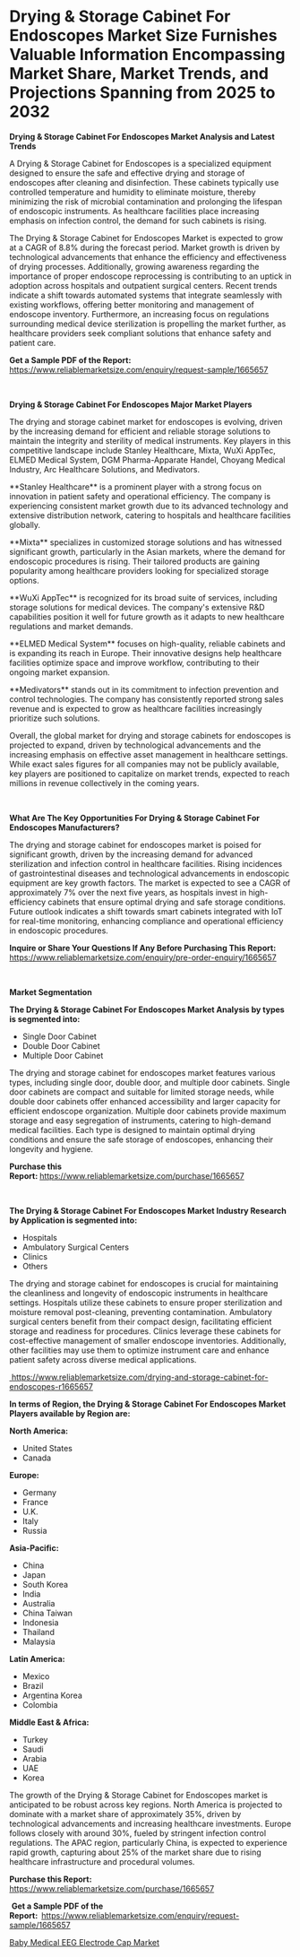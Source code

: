 <p><h1>Drying & Storage Cabinet For Endoscopes Market Size Furnishes Valuable Information Encompassing Market Share, Market Trends, and Projections Spanning from 2025 to 2032</h1></p><p><strong>Drying & Storage Cabinet For Endoscopes Market Analysis and Latest Trends</strong></p>
<p><p>A Drying & Storage Cabinet for Endoscopes is a specialized equipment designed to ensure the safe and effective drying and storage of endoscopes after cleaning and disinfection. These cabinets typically use controlled temperature and humidity to eliminate moisture, thereby minimizing the risk of microbial contamination and prolonging the lifespan of endoscopic instruments. As healthcare facilities place increasing emphasis on infection control, the demand for such cabinets is rising.</p><p>The Drying & Storage Cabinet for Endoscopes Market is expected to grow at a CAGR of 8.8% during the forecast period. Market growth is driven by technological advancements that enhance the efficiency and effectiveness of drying processes. Additionally, growing awareness regarding the importance of proper endoscope reprocessing is contributing to an uptick in adoption across hospitals and outpatient surgical centers. Recent trends indicate a shift towards automated systems that integrate seamlessly with existing workflows, offering better monitoring and management of endoscope inventory. Furthermore, an increasing focus on regulations surrounding medical device sterilization is propelling the market further, as healthcare providers seek compliant solutions that enhance safety and patient care.</p></p>
<p><strong>Get a Sample PDF of the Report:&nbsp;</strong> <a href="https://www.reliablemarketsize.com/enquiry/request-sample/1665657?utm_campaign=3081&utm_medium=2&utm_source=Github&utm_content=ia&utm_term=04032025&utm_id=drying-storage-cabinet-for-endoscopes">https://www.reliablemarketsize.com/enquiry/request-sample/1665657</a></p>
<p>&nbsp;</p>
<p><strong>Drying & Storage Cabinet For Endoscopes Major Market Players</strong></p>
<p><p>The drying and storage cabinet market for endoscopes is evolving, driven by the increasing demand for efficient and reliable storage solutions to maintain the integrity and sterility of medical instruments. Key players in this competitive landscape include Stanley Healthcare, Mixta, WuXi AppTec, ELMED Medical System, DGM Pharma-Apparate Handel, Choyang Medical Industry, Arc Healthcare Solutions, and Medivators.</p><p>**Stanley Healthcare** is a prominent player with a strong focus on innovation in patient safety and operational efficiency. The company is experiencing consistent market growth due to its advanced technology and extensive distribution network, catering to hospitals and healthcare facilities globally. </p><p>**Mixta** specializes in customized storage solutions and has witnessed significant growth, particularly in the Asian markets, where the demand for endoscopic procedures is rising. Their tailored products are gaining popularity among healthcare providers looking for specialized storage options.</p><p>**WuXi AppTec** is recognized for its broad suite of services, including storage solutions for medical devices. The company's extensive R&D capabilities position it well for future growth as it adapts to new healthcare regulations and market demands.</p><p>**ELMED Medical System** focuses on high-quality, reliable cabinets and is expanding its reach in Europe. Their innovative designs help healthcare facilities optimize space and improve workflow, contributing to their ongoing market expansion.</p><p>**Medivators** stands out in its commitment to infection prevention and control technologies. The company has consistently reported strong sales revenue and is expected to grow as healthcare facilities increasingly prioritize such solutions.</p><p>Overall, the global market for drying and storage cabinets for endoscopes is projected to expand, driven by technological advancements and the increasing emphasis on effective asset management in healthcare settings. While exact sales figures for all companies may not be publicly available, key players are positioned to capitalize on market trends, expected to reach millions in revenue collectively in the coming years.</p></p>
<p>&nbsp;</p>
<p><strong>What Are The Key Opportunities For Drying & Storage Cabinet For Endoscopes Manufacturers?</strong></p>
<p><p>The drying and storage cabinet for endoscopes market is poised for significant growth, driven by the increasing demand for advanced sterilization and infection control in healthcare facilities. Rising incidences of gastrointestinal diseases and technological advancements in endoscopic equipment are key growth factors. The market is expected to see a CAGR of approximately 7% over the next five years, as hospitals invest in high-efficiency cabinets that ensure optimal drying and safe storage conditions. Future outlook indicates a shift towards smart cabinets integrated with IoT for real-time monitoring, enhancing compliance and operational efficiency in endoscopic procedures.</p></p>
<p><strong>Inquire or Share Your Questions If Any Before Purchasing This Report:</strong> <a href="https://www.reliablemarketsize.com/enquiry/pre-order-enquiry/1665657?utm_campaign=3081&utm_medium=2&utm_source=Github&utm_content=ia&utm_term=04032025&utm_id=drying-storage-cabinet-for-endoscopes">https://www.reliablemarketsize.com/enquiry/pre-order-enquiry/1665657</a></p>
<p>&nbsp;</p>
<p><strong>Market Segmentation</strong></p>
<p><strong>The Drying & Storage Cabinet For Endoscopes Market Analysis by types is segmented into:</strong></p>
<p><ul><li>Single Door Cabinet</li><li>Double Door Cabinet</li><li>Multiple Door Cabinet</li></ul></p>
<p><p>The drying and storage cabinet for endoscopes market features various types, including single door, double door, and multiple door cabinets. Single door cabinets are compact and suitable for limited storage needs, while double door cabinets offer enhanced accessibility and larger capacity for efficient endoscope organization. Multiple door cabinets provide maximum storage and easy segregation of instruments, catering to high-demand medical facilities. Each type is designed to maintain optimal drying conditions and ensure the safe storage of endoscopes, enhancing their longevity and hygiene.</p></p>
<p><strong>Purchase this Report:&nbsp;</strong><a href="https://www.reliablemarketsize.com/purchase/1665657?utm_campaign=3081&utm_medium=2&utm_source=Github&utm_content=ia&utm_term=04032025&utm_id=drying-storage-cabinet-for-endoscopes">https://www.reliablemarketsize.com/purchase/1665657</a></p>
<p>&nbsp;</p>
<p><strong>The Drying & Storage Cabinet For Endoscopes Market Industry Research by Application is segmented into:</strong></p>
<p><ul><li>Hospitals</li><li>Ambulatory Surgical Centers</li><li>Clinics</li><li>Others</li></ul></p>
<p><p>The drying and storage cabinet for endoscopes is crucial for maintaining the cleanliness and longevity of endoscopic instruments in healthcare settings. Hospitals utilize these cabinets to ensure proper sterilization and moisture removal post-cleaning, preventing contamination. Ambulatory surgical centers benefit from their compact design, facilitating efficient storage and readiness for procedures. Clinics leverage these cabinets for cost-effective management of smaller endoscope inventories. Additionally, other facilities may use them to optimize instrument care and enhance patient safety across diverse medical applications.</p></p>
<p><a href="https://www.reliablemarketsize.com/drying-and-storage-cabinet-for-endoscopes-r1665657?utm_campaign=3081&utm_medium=2&utm_source=Github&utm_content=ia&utm_term=04032025&utm_id=drying-storage-cabinet-for-endoscopes">&nbsp;https://www.reliablemarketsize.com/drying-and-storage-cabinet-for-endoscopes-r1665657</a></p>
<p><strong>In terms of Region, the Drying & Storage Cabinet For Endoscopes Market Players available by Region are:</strong></p>
<p>
    <p> <strong> North America: </strong>
        <ul>
            <li>United States</li>
            <li>Canada</li>
        </ul>
        </p> 
    <p> <strong> Europe: </strong>
        <ul>
            <li>Germany</li>
            <li>France</li>
            <li>U.K.</li>
            <li>Italy</li>
            <li>Russia</li>
        </ul>
        </p> 
    <p> <strong> Asia-Pacific: </strong>
        <ul>
            <li>China</li>
            <li>Japan</li>
            <li>South Korea</li>
            <li>India</li>
            <li>Australia</li>
            <li>China Taiwan</li>
            <li>Indonesia</li>
            <li>Thailand</li>
            <li>Malaysia</li>
        </ul>
        </p> 
    <p> <strong> Latin America: </strong>
        <ul>
            <li>Mexico</li>
            <li>Brazil</li>
            <li>Argentina Korea</li>
            <li>Colombia</li>
        </ul>
        </p> 
    <p> <strong> Middle East & Africa: </strong>
        <ul>
            <li>Turkey</li>
            <li>Saudi</li>
            <li>Arabia</li>
            <li>UAE</li>
            <li>Korea</li>
        </ul>
    </p>
    </p>
<p><p>The growth of the Drying & Storage Cabinet for Endoscopes market is anticipated to be robust across key regions. North America is projected to dominate with a market share of approximately 35%, driven by technological advancements and increasing healthcare investments. Europe follows closely with around 30%, fueled by stringent infection control regulations. The APAC region, particularly China, is expected to experience rapid growth, capturing about 25% of the market share due to rising healthcare infrastructure and procedural volumes.</p></p>
<p><strong>Purchase this Report: </strong><a href="https://www.reliablemarketsize.com/purchase/1665657?utm_campaign=3081&utm_medium=2&utm_source=Github&utm_content=ia&utm_term=04032025&utm_id=drying-storage-cabinet-for-endoscopes">https://www.reliablemarketsize.com/purchase/1665657</a></p>
<p>&nbsp;<strong>Get a Sample PDF of the Report:&nbsp;&nbsp;</strong><a href="https://www.reliablemarketsize.com/enquiry/request-sample/1665657?utm_campaign=3081&utm_medium=2&utm_source=Github&utm_content=ia&utm_term=04032025&utm_id=drying-storage-cabinet-for-endoscopes">https://www.reliablemarketsize.com/enquiry/request-sample/1665657</a></p>
<p><strong></strong></p>
<p><p><a href="https://github.com/meuskocov/Market-Research-Report-List-1/blob/main/baby-medical-eeg-electrode-cap-market.md?utm_campaign=3081&utm_medium=2&utm_source=Github&utm_content=ia&utm_term=04032025&utm_id=drying-storage-cabinet-for-endoscopes">Baby Medical EEG Electrode Cap Market</a></p></p>